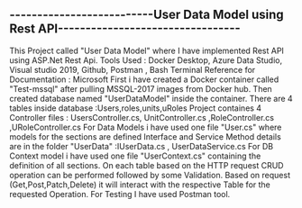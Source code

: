 --------------------------User Data Model using Rest API---------------------------------
-------------------------------------------------------------------------------------------------------
This Project called "User Data Model" where I have implemented Rest API using ASP.Net Rest Api.
Tools Used : Docker Desktop, Azure Data Studio, Visual studio 2019, Github, Postman , Bash Terminal
Reference for Documentation : Microsoft 
First i have created a Docker container called "Test-mssql" after pulling MSSQL-2017 images from Docker hub.
Then created database named "UserDataModel" inside the container.
There are 4 tables inside database :Users,roles,units,uRoles
Project containes 4 Controller files : UsersController.cs, UnitController.cs ,RoleController.cs ,URoleController.cs
For Data Models i have used one file "User.cs" where models for the sections are defined
Interface and Service Method details are in the folder "UserData" :IUserData.cs , UserDataService.cs
For DB Context model i have used one file "UserContext.cs" containing the definition of all sections.
On each table based on the HTTP request CRUD operation can be performed followed by some Validation.
Based on request (Get,Post,Patch,Delete) it will interact with the respective Table for the requested Operation.
For Testing I have used Postman tool.
